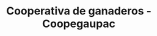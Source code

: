 ---
title: "Cooperativa de ganaderos - Coopegaupac"
url: /parrita/cooperativa-de-ganaderos-coopegaupac/
shop: agraria
---